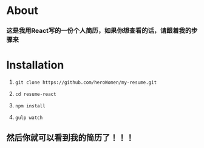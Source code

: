 #  About

###		这是我用React写的一份个人简历，如果你想查看的话，请跟着我的步骤来

#  Installation

1.  ``` git clone https://github.com/heroWomen/my-resume.git ```

2.  ``` cd resume-react ```

3.  ``` npm install ```

4.  ``` gulp watch ```

##  然后你就可以看到我的简历了！！！